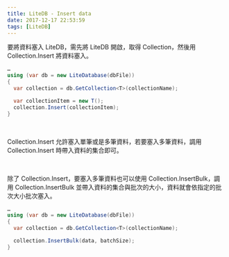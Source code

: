 ```yaml
---
title: LiteDB - Insert data
date: 2017-12-17 22:53:59
tags: [LiteDB]
---
```


要將資料塞入 LiteDB，需先將 LiteDB 開啟，取得 Collection，然後用 Collection.Insert 將資料塞入。  

<!-- More -->

```C#
…
using (var db = new LiteDatabase(dbFile)) 
{ 
  var collection = db.GetCollection<T>(collectionName); 

  var collectionItem = new T();
  collection.Insert(collectionItem); 
} 
```

<br/>


Collection.Insert 允許塞入單筆或是多筆資料，若要塞入多筆資料，調用 Collection.Insert 時帶入資料的集合即可。  

<br/>


除了 Collection.Insert，要塞入多筆資料也可以使用 Collection.InsertBulk，調用 Collection.InsertBulk 並帶入資料的集合與批次的大小，資料就會依指定的批次大小批次塞入。  

```C#
…
using (var db = new LiteDatabase(dbFile)) 
{ 
  var collection = db.GetCollection<T>(collectionName); 

  collection.InsertBulk(data, batchSize); 
} 
```
